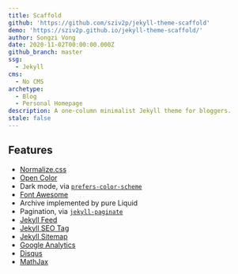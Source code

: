 ```yaml
---
title: Scaffold
github: 'https://github.com/sziv2p/jekyll-theme-scaffold'
demo: 'https://sziv2p.github.io/jekyll-theme-scaffold/'
author: Songzi Vong
date: 2020-11-02T00:00:00.000Z
github_branch: master
ssg:
  - Jekyll
cms:
  - No CMS
archetype:
  - Blog
  - Personal Homepage
description: A one-column minimalist Jekyll theme for bloggers.
stale: false
---
```


## Features

- [Normalize.css](http://necolas.github.io/normalize.css/)
- [Open Color](https://yeun.github.io/open-color/)
- Dark mode, via [`prefers-color-scheme`](https://developer.mozilla.org/en-US/docs/Web/CSS/@media/prefers-color-scheme)
- [Font Awesome](https://fontawesome.com/)
- Archive implemented by pure Liquid
- Pagination, via [`jekyll-paginate`](https://rubygems.org/gems/jekyll-paginate)
- [Jekyll Feed](https://github.com/jekyll/jekyll-feed/)
- [Jekyll SEO Tag](https://github.com/jekyll/jekyll-seo-tag/)
- [Jekyll Sitemap](https://github.com/jekyll/jekyll-sitemap/)
- [Google Analytics](https://analytics.google.com/)
- [Disqus](https://disqus.com/)
- [MathJax](https://www.mathjax.org/)
